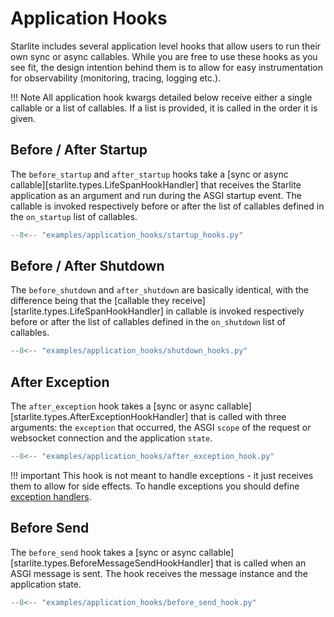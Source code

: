 # Application Hooks

Starlite includes several application level hooks that allow users to run their own sync or async callables. While you
are free to use these hooks as you see fit, the design intention behind them is to allow for easy instrumentation for
observability (monitoring, tracing, logging etc.).

!!! Note
    All application hook kwargs detailed below receive either a single callable or a list of callables.
    If a list is provided, it is called in the order it is given.

## Before / After Startup

The `before_startup` and `after_startup` hooks take a [sync or async callable][starlite.types.LifeSpanHookHandler] that
receives the Starlite application as an argument and run during the ASGI startup event. The callable is invoked
respectively before or after the list of callables defined in the `on_startup` list of callables.

```py title="Before and After Startup Hooks"
--8<-- "examples/application_hooks/startup_hooks.py"
```

## Before / After Shutdown

The `before_shutdown` and `after_shutdown` are basically identical, with the difference being that the
[callable they receive][starlite.types.LifeSpanHookHandler] in callable is invoked respectively before or after the
list of callables defined in the `on_shutdown` list of callables.

```py title="Before and After Shutdown Hooks"
--8<-- "examples/application_hooks/shutdown_hooks.py"
```

## After Exception

The `after_exception` hook takes a [sync or async callable][starlite.types.AfterExceptionHookHandler] that is called with
three arguments: the `exception` that occurred, the ASGI `scope` of the request or websocket connection and the
application `state`.

```py title="After Exception Hook"
--8<-- "examples/application_hooks/after_exception_hook.py"
```

!!! important
    This hook is not meant to handle exceptions - it just receives them to allow for side effects.
    To handle exceptions you should define [exception handlers](../17-exceptions.md#exception-handling).

## Before Send

The `before_send` hook takes a [sync or async callable][starlite.types.BeforeMessageSendHookHandler] that is called when
an ASGI message is sent. The hook receives the message instance and the application state.

```py title="Before Send Hook"
--8<-- "examples/application_hooks/before_send_hook.py"
```
